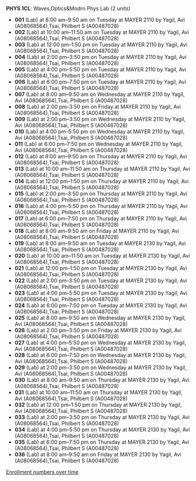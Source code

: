 **PHYS 1CL**: Waves,Optics&Modrn Phys Lab (2 units)

- **001** (Lab) at 8:00 am–9:50 am on Tuesday at MAYER 2110 by Yagil, Avi (A08068564),Tsai, Philbert S (A00487028)
- **002** (Lab) at 10:00 am–11:50 am on Tuesday at MAYER 2110 by Yagil, Avi (A08068564),Tsai, Philbert S (A00487028)
- **003** (Lab) at 12:00 pm–1:50 pm on Tuesday at MAYER 2110 by Yagil, Avi (A08068564),Tsai, Philbert S (A00487028)
- **004** (Lab) at 2:00 pm–3:50 pm on Tuesday at MAYER 2110 by Yagil, Avi (A08068564),Tsai, Philbert S (A00487028)
- **005** (Lab) at 4:00 pm–5:50 pm on Tuesday at MAYER 2110 by Yagil, Avi (A08068564),Tsai, Philbert S (A00487028)
- **006** (Lab) at 6:00 pm–7:50 pm on Tuesday at MAYER 2110 by Yagil, Avi (A08068564),Tsai, Philbert S (A00487028)
- **007** (Lab) at 8:00 am–9:50 am on Wednesday at MAYER 2110 by Yagil, Avi (A08068564),Tsai, Philbert S (A00487028)
- **008** (Lab) at 2:00 pm–3:50 pm on Friday at MAYER 2110 by Yagil, Avi (A08068564),Tsai, Philbert S (A00487028)
- **009** (Lab) at 2:00 pm–3:50 pm on Wednesday at MAYER 2110 by Yagil, Avi (A08068564),Tsai, Philbert S (A00487028)
- **010** (Lab) at 4:00 pm–5:50 pm on Wednesday at MAYER 2110 by Yagil, Avi (A08068564),Tsai, Philbert S (A00487028)
- **011** (Lab) at 6:00 pm–7:50 pm on Wednesday at MAYER 2110 by Yagil, Avi (A08068564),Tsai, Philbert S (A00487028)
- **012** (Lab) at 8:00 am–9:50 am on Thursday at MAYER 2110 by Yagil, Avi (A08068564),Tsai, Philbert S (A00487028)
- **013** (Lab) at 10:00 am–11:50 am on Thursday at MAYER 2110 by Yagil, Avi (A08068564),Tsai, Philbert S (A00487028)
- **014** (Lab) at 12:00 pm–1:50 pm on Thursday at MAYER 2110 by Yagil, Avi (A08068564),Tsai, Philbert S (A00487028)
- **015** (Lab) at 2:00 pm–3:50 pm on Thursday at MAYER 2110 by Yagil, Avi (A08068564),Tsai, Philbert S (A00487028)
- **016** (Lab) at 4:00 pm–5:50 pm on Thursday at MAYER 2110 by Yagil, Avi (A08068564),Tsai, Philbert S (A00487028)
- **017** (Lab) at 6:00 pm–7:50 pm on Thursday at MAYER 2110 by Yagil, Avi (A08068564),Tsai, Philbert S (A00487028)
- **018** (Lab) at 8:00 am–9:50 am on Friday at MAYER 2110 by Yagil, Avi (A08068564),Tsai, Philbert S (A00487028)
- **019** (Lab) at 8:00 am–9:50 am on Tuesday at MAYER 2130 by Yagil, Avi (A08068564),Tsai, Philbert S (A00487028)
- **020** (Lab) at 10:00 am–11:50 am on Tuesday at MAYER 2130 by Yagil, Avi (A08068564),Tsai, Philbert S (A00487028)
- **021** (Lab) at 12:00 pm–1:50 pm on Tuesday at MAYER 2130 by Yagil, Avi (A08068564),Tsai, Philbert S (A00487028)
- **022** (Lab) at 2:00 pm–3:50 pm on Tuesday at MAYER 2130 by Yagil, Avi (A08068564),Tsai, Philbert S (A00487028)
- **023** (Lab) at 4:00 pm–5:50 pm on Tuesday at MAYER 2130 by Yagil, Avi (A08068564),Tsai, Philbert S (A00487028)
- **024** (Lab) at 6:00 pm–7:50 pm on Tuesday at MAYER 2130 by Yagil, Avi (A08068564),Tsai, Philbert S (A00487028)
- **025** (Lab) at 8:00 am–9:50 am on Wednesday at MAYER 2130 by Yagil, Avi (A08068564),Tsai, Philbert S (A00487028)
- **026** (Lab) at 2:00 pm–3:50 pm on Friday at MAYER 2130 by Yagil, Avi (A08068564),Tsai, Philbert S (A00487028)
- **027** (Lab) at 4:00 pm–5:50 pm on Wednesday at MAYER 2130 by Yagil, Avi (A08068564),Tsai, Philbert S (A00487028)
- **028** (Lab) at 6:00 pm–7:50 pm on Wednesday at MAYER 2130 by Yagil, Avi (A08068564),Tsai, Philbert S (A00487028)
- **029** (Lab) at 2:00 pm–3:50 pm on Wednesday at MAYER 2130 by Yagil, Avi (A08068564),Tsai, Philbert S (A00487028)
- **030** (Lab) at 8:00 am–9:50 am on Thursday at MAYER 2130 by Yagil, Avi (A08068564),Tsai, Philbert S (A00487028)
- **031** (Lab) at 10:00 am–11:50 am on Thursday at MAYER 2130 by Yagil, Avi (A08068564),Tsai, Philbert S (A00487028)
- **032** (Lab) at 12:00 pm–1:50 pm on Thursday at MAYER 2130 by Yagil, Avi (A08068564),Tsai, Philbert S (A00487028)
- **033** (Lab) at 2:00 pm–3:50 pm on Thursday at MAYER 2130 by Yagil, Avi (A08068564),Tsai, Philbert S (A00487028)
- **034** (Lab) at 4:00 pm–5:50 pm on Thursday at MAYER 2130 by Yagil, Avi (A08068564),Tsai, Philbert S (A00487028)
- **035** (Lab) at 6:00 pm–7:50 pm on Thursday at MAYER 2130 by Yagil, Avi (A08068564),Tsai, Philbert S (A00487028)
- **036** (Lab) at 8:00 am–9:50 am on Friday at MAYER 2130 by Yagil, Avi (A08068564),Tsai, Philbert S (A00487028)

[Enrollment numbers over time](./PHYS1CL.tsv)
